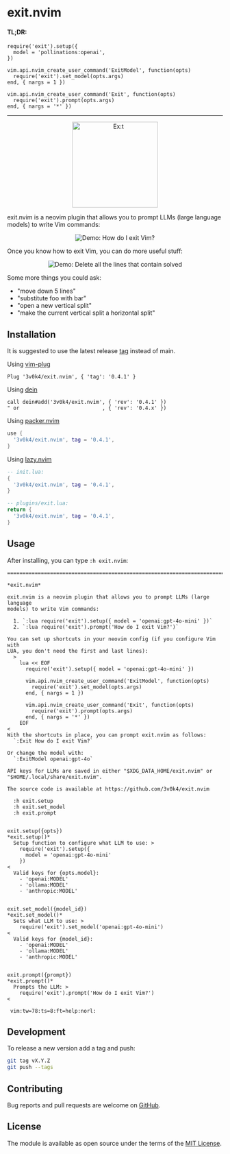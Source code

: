 # exit.nvim

#### TL;DR:

```
require('exit').setup({
  model = 'pollinations:openai',
})

vim.api.nvim_create_user_command('ExitModel', function(opts)
  require('exit').set_model(opts.args)
end, { nargs = 1 })

vim.api.nvim_create_user_command('Exit', function(opts)
  require('exit').prompt(opts.args)
end, { nargs = '*' })
```

-----------------

<div align="center">
  <img alt="Ex:t" width="200" src=".github/images/exit.svg" />
</div>

exit.nvim is a neovim plugin that allows you to prompt LLMs (large language
models) to write Vim commands:

<div align="center">
  <img alt="Demo: How do I exit Vim?" src=".github/images/exit.gif" />
</div>

Once you know how to exit Vim, you can do more useful stuff:

<div align="center">
  <img alt="Demo: Delete all the lines that contain solved" src=".github/images/delete.gif" />
</div>

Some more things you could ask:
- "move down 5 lines"
- "substitute foo with bar"
- "open a new vertical split"
- "make the current vertical split a horizontal split"

## Installation

It is suggested to use the latest release [tag](https://github.com/3v0k4/exit.nvim/tags) instead of main.

Using [vim-plug](https://github.com/junegunn/vim-plug)

```viml
Plug '3v0k4/exit.nvim', { 'tag': '0.4.1' }
```

Using [dein](https://github.com/Shougo/dein.vim)

```viml
call dein#add('3v0k4/exit.nvim', { 'rev': '0.4.1' })
" or                           , { 'rev': '0.4.x' })
```

Using [packer.nvim](https://github.com/wbthomason/packer.nvim)

```lua
use {
  '3v0k4/exit.nvim', tag = '0.4.1',
}
```

Using [lazy.nvim](https://github.com/folke/lazy.nvim)

```lua
-- init.lua:
{
  '3v0k4/exit.nvim', tag = '0.4.1',
}

-- plugins/exit.lua:
return {
  '3v0k4/exit.nvim', tag = '0.4.1',
}
```

## Usage

After installing, you can type `:h exit.nvim`:

```
================================================================================
                                                                   *exit.nvim*

exit.nvim is a neovim plugin that allows you to prompt LLMs (large language
models) to write Vim commands:

  1. `:lua require('exit').setup({ model = 'openai:gpt-4o-mini' })`
  2. `:lua require('exit').prompt('How do I exit Vim?')`

You can set up shortcuts in your neovim config (if you configure Vim with
LUA, you don't need the first and last lines):
  >
    lua << EOF
      require('exit').setup({ model = 'openai:gpt-4o-mini' })

      vim.api.nvim_create_user_command('ExitModel', function(opts)
        require('exit').set_model(opts.args)
      end, { nargs = 1 })

      vim.api.nvim_create_user_command('Exit', function(opts)
        require('exit').prompt(opts.args)
      end, { nargs = '*' })
    EOF
<
With the shortcuts in place, you can prompt exit.nvim as follows:
  `:Exit How do I exit Vim?`

Or change the model with:
  `:ExitModel openai:gpt-4o`

API keys for LLMs are saved in either "$XDG_DATA_HOME/exit.nvim" or
"$HOME/.local/share/exit.nvim".

The source code is available at https://github.com/3v0k4/exit.nvim

  :h exit.setup
  :h exit.set_model
  :h exit.prompt


exit.setup({opts})                                              *exit.setup()*
  Setup function to configure what LLM to use: >
    require('exit').setup({
      model = 'openai:gpt-4o-mini'
    })
<
  Valid keys for {opts.model}:
    - 'openai:MODEL'
    - 'ollama:MODEL'
    - 'anthropic:MODEL'


exit.set_model({model_id})                                  *exit.set_model()*
  Sets what LLM to use: >
    require('exit').set_model('openai:gpt-4o-mini')
<
  Valid keys for {model_id}:
    - 'openai:MODEL'
    - 'ollama:MODEL'
    - 'anthropic:MODEL'


exit.prompt({prompt})                                          *exit.prompt()*
  Prompts the LLM: >
    require('exit').prompt('How do I exit Vim?')
<

 vim:tw=78:ts=8:ft=help:norl:
```

## Development

To release a new version add a tag and push:

```bash
git tag vX.Y.Z
git push --tags
```

## Contributing

Bug reports and pull requests are welcome on [GitHub](https://github.com/3v0k4/exit.nvim).

## License

The module is available as open source under the terms of the [MIT License](https://opensource.org/licenses/MIT).
